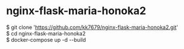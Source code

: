 # nginx-flask-maria-honoka2
$ git clone 'https://github.com/kk7679/nginx-flask-maria-honoka2.git'  
$ cd nginx-flask-maria-honoka2  
$ docker-compose up -d --build
